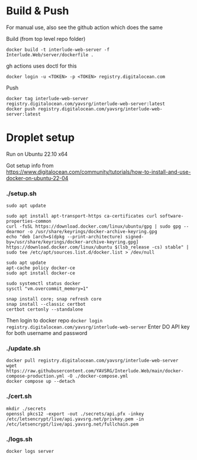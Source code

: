 # Build & Push

For manual use, also see the github action which does the same

Build (from top level repo folder)
```
docker build -t interlude-web-server -f Interlude.Web/server/dockerfile .
```

gh actions uses doctl for this
```
docker login -u <TOKEN> -p <TOKEN> registry.digitalocean.com
```

Push
```
docker tag interlude-web-server registry.digitalocean.com/yavsrg/interlude-web-server:latest
docker push registry.digitalocean.com/yavsrg/interlude-web-server:latest
```

# Droplet setup

Run on Ubuntu 22.10 x64

Got setup info from https://www.digitalocean.com/community/tutorials/how-to-install-and-use-docker-on-ubuntu-22-04

### ./setup.sh
```
sudo apt update

sudo apt install apt-transport-https ca-certificates curl software-properties-common
curl -fsSL https://download.docker.com/linux/ubuntu/gpg | sudo gpg --dearmor -o /usr/share/keyrings/docker-archive-keyring.gpg
echo "deb [arch=$(dpkg --print-architecture) signed-by=/usr/share/keyrings/docker-archive-keyring.gpg] https://download.docker.com/linux/ubuntu $(lsb_release -cs) stable" | sudo tee /etc/apt/sources.list.d/docker.list > /dev/null

sudo apt update
apt-cache policy docker-ce
sudo apt install docker-ce

sudo systemctl status docker
sysctl "vm.overcommit_memory=1"

snap install core; snap refresh core
snap install --classic certbot
certbot certonly --standalone
```

Then login to docker repo
`docker login registry.digitalocean.com/yavsrg/interlude-web-server`
Enter DO API key for both username and password

### ./update.sh
```
docker pull registry.digitalocean.com/yavsrg/interlude-web-server
wget https://raw.githubusercontent.com/YAVSRG/Interlude.Web/main/docker-compose-production.yml -O ./docker-compose.yml
docker compose up --detach
```

### ./cert.sh
```
mkdir ./secrets
openssl pkcs12 -export -out ./secrets/api.pfx -inkey /etc/letsencrypt/live/api.yavsrg.net/privkey.pem -in /etc/letsencrypt/live/api.yavsrg.net/fullchain.pem
```

### ./logs.sh
```
docker logs server
```